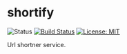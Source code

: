 # shortify

![Status](https://img.shields.io/badge/status-ongoing-green)
[![Build Status](https://travis-ci.com/sorablaze11/shortify.svg?branch=master)](https://travis-ci.com/sorablaze11/shortify)
[![License: MIT](https://img.shields.io/badge/License-MIT-yellow.svg)](https://opensource.org/licenses/MIT)

Url shortner service.
